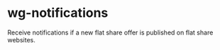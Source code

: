# wg-notifications
Receive notifications if a new flat share offer is published on flat share websites.
